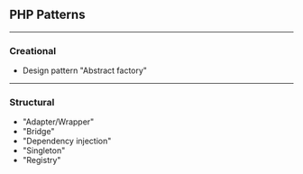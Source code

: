 ## PHP Patterns

-----
### Creational

- Design pattern "Abstract factory"

-----
### Structural

- "Adapter/Wrapper"
- "Bridge"
- "Dependency injection"
- "Singleton"
- "Registry"
